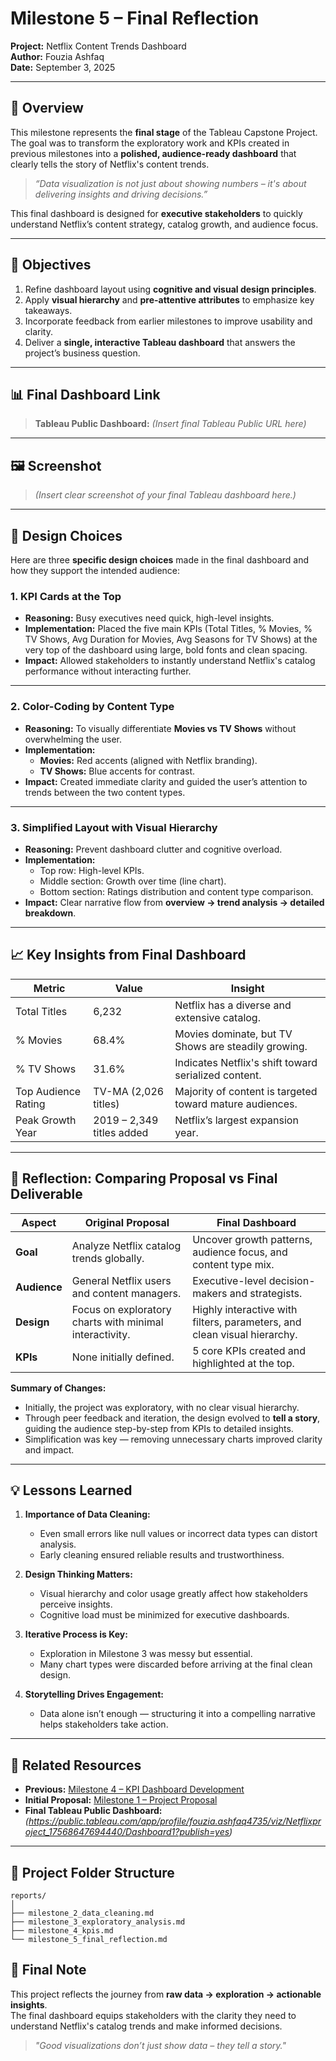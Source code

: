 # Milestone 5 – Final Reflection

**Project:** Netflix Content Trends Dashboard  
**Author:** Fouzia Ashfaq  
**Date:** September 3, 2025  

---

## 📖 Overview
This milestone represents the **final stage** of the Tableau Capstone Project.  
The goal was to transform the exploratory work and KPIs created in previous milestones into a **polished, audience-ready dashboard** that clearly tells the story of Netflix's content trends.

> *“Data visualization is not just about showing numbers – it's about delivering insights and driving decisions.”*

This final dashboard is designed for **executive stakeholders** to quickly understand Netflix’s content strategy, catalog growth, and audience focus.

---

## 🎯 Objectives
1. Refine dashboard layout using **cognitive and visual design principles**.
2. Apply **visual hierarchy** and **pre-attentive attributes** to emphasize key takeaways.
3. Incorporate feedback from earlier milestones to improve usability and clarity.
4. Deliver a **single, interactive Tableau dashboard** that answers the project’s business question.

---

## 📊 Final Dashboard Link
> **Tableau Public Dashboard:** *(Insert final Tableau Public URL here)*  

---

## 🖼 Screenshot
> *(Insert clear screenshot of your final Tableau dashboard here.)*

---

## 🧾 Design Choices

Here are three **specific design choices** made in the final dashboard and how they support the intended audience:

### **1. KPI Cards at the Top**
- **Reasoning:** Busy executives need quick, high-level insights.  
- **Implementation:** Placed the five main KPIs (Total Titles, % Movies, % TV Shows, Avg Duration for Movies, Avg Seasons for TV Shows) at the very top of the dashboard using large, bold fonts and clean spacing.  
- **Impact:** Allowed stakeholders to instantly understand Netflix's catalog performance without interacting further.

---

### **2. Color-Coding by Content Type**
- **Reasoning:** To visually differentiate **Movies vs TV Shows** without overwhelming the user.  
- **Implementation:** 
  - **Movies:** Red accents (aligned with Netflix branding).  
  - **TV Shows:** Blue accents for contrast.  
- **Impact:** Created immediate clarity and guided the user’s attention to trends between the two content types.

---

### **3. Simplified Layout with Visual Hierarchy**
- **Reasoning:** Prevent dashboard clutter and cognitive overload.  
- **Implementation:**
  - Top row: High-level KPIs.  
  - Middle section: Growth over time (line chart).  
  - Bottom section: Ratings distribution and content type comparison.  
- **Impact:** Clear narrative flow from **overview → trend analysis → detailed breakdown**.

---

## 📈 Key Insights from Final Dashboard

| **Metric**             | **Value**             | **Insight** |
|------------------------|-----------------------|-------------|
| Total Titles           | 6,232                 | Netflix has a diverse and extensive catalog. |
| % Movies               | 68.4%                 | Movies dominate, but TV Shows are steadily growing. |
| % TV Shows             | 31.6%                 | Indicates Netflix's shift toward serialized content. |
| Top Audience Rating    | TV-MA (2,026 titles) | Majority of content is targeted toward mature audiences. |
| Peak Growth Year       | 2019 – 2,349 titles added | Netflix’s largest expansion year. |

---

## 📝 Reflection: Comparing Proposal vs Final Deliverable

| **Aspect**            | **Original Proposal**                                   | **Final Dashboard**                                |
|-----------------------|----------------------------------------------------------|---------------------------------------------------|
| **Goal**              | Analyze Netflix catalog trends globally.                 | Uncover growth patterns, audience focus, and content type mix. |
| **Audience**          | General Netflix users and content managers.              | Executive-level decision-makers and strategists.  |
| **Design**            | Focus on exploratory charts with minimal interactivity.  | Highly interactive with filters, parameters, and clean visual hierarchy. |
| **KPIs**              | None initially defined.                                  | 5 core KPIs created and highlighted at the top.   |

**Summary of Changes:**
- Initially, the project was exploratory, with no clear visual hierarchy.  
- Through peer feedback and iteration, the design evolved to **tell a story**, guiding the audience step-by-step from KPIs to detailed insights.
- Simplification was key — removing unnecessary charts improved clarity and impact.

---

## 💡 Lessons Learned
1. **Importance of Data Cleaning:**  
   - Even small errors like null values or incorrect data types can distort analysis.  
   - Early cleaning ensured reliable results and trustworthiness.

2. **Design Thinking Matters:**  
   - Visual hierarchy and color usage greatly affect how stakeholders perceive insights.  
   - Cognitive load must be minimized for executive dashboards.

3. **Iterative Process is Key:**  
   - Exploration in Milestone 3 was messy but essential.  
   - Many chart types were discarded before arriving at the final clean design.

4. **Storytelling Drives Engagement:**  
   - Data alone isn’t enough — structuring it into a compelling narrative helps stakeholders take action.

---

## 🔗 Related Resources
- **Previous:** [Milestone 4 – KPI Dashboard Development](../reports/milestone_4_kpis.md)  
- **Initial Proposal:** [Milestone 1 – Project Proposal](../reports/milestone_1_proposal.md)  
- **Final Tableau Public Dashboard:** *(https://public.tableau.com/app/profile/fouzia.ashfaq4735/viz/Netflixproject_17568647694440/Dashboard1?publish=yes)*

---

## 📂 Project Folder Structure
```
reports/
│
├── milestone_2_data_cleaning.md
├── milestone_3_exploratory_analysis.md
├── milestone_4_kpis.md
└── milestone_5_final_reflection.md
```
## 🎉 Final Note
This project reflects the journey from **raw data → exploration → actionable insights**.  
The final dashboard equips stakeholders with the clarity they need to understand Netflix's catalog trends and make informed decisions.

> *"Good visualizations don’t just show data – they tell a story."*
